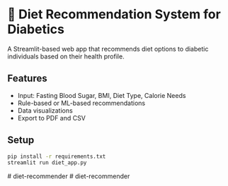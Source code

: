 # 🥗 Diet Recommendation System for Diabetics

A Streamlit-based web app that recommends diet options to diabetic individuals based on their health profile.

## Features
- Input: Fasting Blood Sugar, BMI, Diet Type, Calorie Needs
- Rule-based or ML-based recommendations
- Data visualizations
- Export to PDF and CSV

## Setup
```bash
pip install -r requirements.txt
streamlit run diet_app.py
```
#   d i e t - r e c o m m e n d e r  
 #   d i e t - r e c o m m e n d e r  
 
